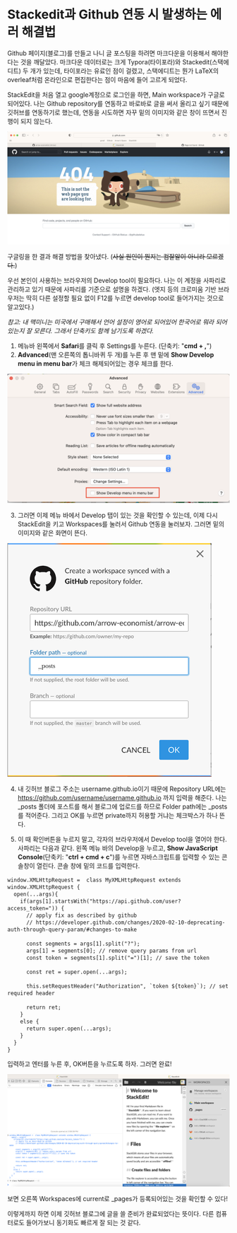 # Stackedit과 Github 연동 시 발생하는 에러 해결법

Github 페이지(블로그)를 만들고 나니 글 포스팅을 하려면 마크다운을 이용해서 해야한다는 것을 깨달았다. 마크다운 데이터로는 크게 Typora(타이포라)와 Stackedit(스택에디트) 두 개가 있는데, 타이포라는 유료인 점이 걸렸고, 스택에디트는 뭔가 LaTeX의 overleaf처럼 온라인으로 편집한다는 점이 마음에 들어 고르게 되었다.

StackEdit을 처음 열고 google계정으로 로그인을 하면, Main workspace가 구글로 되어있다. 나는 Github repository를 연동하고 바로바로 글을 써서 올리고 싶기 때문에 깃허브를 연동하기로 했는데, 연동을 시도하면 자꾸 밑의 이미지와 같은 창이 뜨면서 진행이 되지 않는다.

![에러가 뜨는 모습](https://raw.githubusercontent.com/arrow-economist/arrow-economist.github.io/master/images/stackedit1.png)

구글링을 한 결과 해결 방법을 찾아냈다. (~~사실 원인이 뭔지는 컴잘알이 아니라 모르겠다.~~)

우선 본인이 사용하는 브라우저의 Develop tool이 필요하다. 나는 이 계정을 사파리로 관리하고 있기 때문에 사파리를 기준으로 설명을 하겠다. (엣지 등의 크로미움 기반 브라우저는 딱히 다른 설정할 필요 없이 F12를 누르면 develop tool로 들어가지는 것으로 알고있다.)

*참고: 내 맥미니는 미국에서 구매해서 언어 설정이 영어로 되어있어 한국어로 뭐라 되어있는지 잘 모른다. 그래서 단축키도 함께 남기도록 하겠다.*

1. 메뉴바 왼쪽에서 **Safari**를 클릭 후 Settings를 누른다. (단축키: "**cmd + ,**")
2. **Advanced**(맨 오른쪽의 톱니바퀴 두 개)를 누른 후 맨 밑에 **Show Develop menu in menu bar**가 체크 해제되어있는 경우 체크를 한다.

![enter image description here](https://raw.githubusercontent.com/arrow-economist/arrow-economist.github.io/master/images/stackedit2.png)

3. 그러면 이제 메뉴 바에서 Develop 탭이 있는 것을 확인할 수 있는데, 이제 다시 StackEdit을 키고 Workspaces를 눌러서 Github 연동을 눌러보자. 그러면 밑의 이미지와 같은 화면이 뜬다.

![enter image description here](https://raw.githubusercontent.com/arrow-economist/arrow-economist.github.io/master/images/stackedit4.png)

4. 내 깃허브 블로그 주소는 username.github.io이기 때문에 Repository URL에는 https://github.com/username/username.github.io 까지 입력을 해준다. 나는 _posts 폴더에 포스트를 해서 블로그에 업로드를 하므로 Folder path에는 _posts를 적어준다. 그리고 OK를 누르면 private까지 허용할 거냐는 체크박스가 하나 뜬다.

 5. 이 때 확인버튼을 누르지 말고, 각자의 브라우저에서 Develop tool을 열어야 한다. 사파리는 다음과 같다. 왼쪽 메뉴 바의 Develop을 누르고,  **Show JavaScript Console**(단축키: "**ctrl + cmd + c**")를 누르면 자바스크립트를 입력할 수 있는 콘솔창이 열린다. 콘솔 창에 밑의 코드를 입력한다.

```
window.XMLHttpRequest =  class MyXMLHttpRequest extends window.XMLHttpRequest {
  open(...args){
    if(args[1].startsWith("https://api.github.com/user?access_token=")) {
      // apply fix as described by github
      // https://developer.github.com/changes/2020-02-10-deprecating-auth-through-query-param/#changes-to-make
  
      const segments = args[1].split("?");
      args[1] = segments[0]; // remove query params from url
      const token = segments[1].split("=")[1]; // save the token
      
      const ret = super.open(...args);
      
      this.setRequestHeader("Authorization", `token ${token}`); // set required header
      
      return ret;
    }
    else {
      return super.open(...args);
    }
  }
}
```

입력하고 엔터를 누른 후, OK버튼을 누르도록 하자. 그러면 완료!

![enter image description here](https://raw.githubusercontent.com/arrow-economist/arrow-economist.github.io/master/images/stackedit5.png)

보면 오른쪽 Workspaces에 current로 _pages가 등록되어있는 것을 확인할 수 있다!

이렇게까지 하면 이제 깃허브 블로그에 글을 쓸 준비가 완료되었다는 뜻이다. 다른 컴퓨터로도 들어가보니 동기화도 빠르게 잘 되는 것 같다. 
<!--stackedit_data:
eyJoaXN0b3J5IjpbMTA3MjgxMDkzNSwxMjk1MDU2ODAzLDE3ND
A3NDg3MTUsLTEwNjUxMDEyMDcsOTkzODA4ODY2LDE3MzMwNzIz
MywxNTA4NjY4MzkxLC0xNjU3NDg2MDRdfQ==
-->